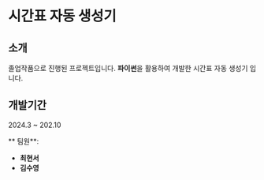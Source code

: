 # 시간표 자동 생성기

## 소개 
졸업작품으로 진행된 프로젝트입니다. **파이썬**을 활용하여 개발한 시간표 자동 생성기 입니다.

## 개발기간
2024.3 ~ 202.10

** 팀원**:
- **최현서**
- **김수영**


  

